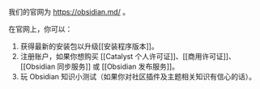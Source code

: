 我们的官网为 https://obsidian.md/ 。

在官网上，你可以：

1. 获得最新的安装包以升级[[安装程序版本]]。
2. 注册账户，如果你想购买 [[Catalyst 个人许可证]]、[[商用许可证]]、[[Obsidian 同步服务]] 或 [[Obsidian 发布服务]]。
3. 玩 Obsidian 知识小测试（如果你对社区插件及主题相关知识有信心的话）。